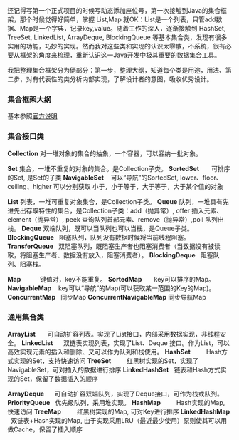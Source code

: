 还记得写第一个正式项目的时候写动态添加座位号，第一次接触到Java的集合框架，那个时候觉得好简单，掌握 List,Map 就OK：List是一个列表，只管add数据、Map是一个字典，记录key,value。随着工作的深入，逐渐接触到 HashSet, TreeSet, LinkedList, ArrayDeque, BlockingQueue 等基本集合类，发现有很多实用的功能，巧妙的实现。然而我对这些类和实现的认识太零散，不系统，很有必要从框架的角度来梳理，重新认识这一Java开发中极其重要的数据集合工具。

我把整理集合框架分为俩部分：第一步，整理大纲，知道每个类是用途，用法、第二步，对有代表性的类分析内部实现，了解设计者的意图，吸收优秀设计。

### 集合框架大纲
基本参照[官方说明](https://docs.oracle.com/javase/8/docs/technotes/guides/collections/reference.html)

### 集合接口类

**Collection**      对一堆对象的集合的抽象，一个容器，可以容纳一批对象。 

**Set**             集合，一堆不重复的对象的集合。是Collection子类。 
**SortedSet**       可排序的Set, 是Set的子类
**NavigableSet**    可以“导航”的SortedSet, lower、floor、ceiling、higher 可以分别获取 小于，小于等于，大于等于，大于某个值的对象

**List**            列表，一堆可重复对象集合，是Collection子类。 
**Queue**           队列，一堆具有先进先出存取特性的集合，是Collection子类：add（抛异常）, offer 插入元素、element（抛异常）, peek 查询队列首部元素、remove（抛异常）,poll 队列出栈。 
**Deque**           双端队列，既可以当队列也可以当栈，是Queue子类。
**BlockingQueue**   阻塞队列，队列没有数据时候将当前线程阻塞。
**TransferQueue**   双阻塞队列，既阻塞生产者也阻塞消费者（当数据没有被读取，将阻塞生产者、数据没有放入，阻塞消费者）。
**BlockingDeque**   阻塞队列、阻塞栈。

**Map**             键值对，key不能重复。
**SortedMap**       key可以排序的Map。
**NavigableMap**    key可以“导航”的Map(可以获取某一范围的Key的Map)。
**ConcurrentMap**   同步Map
**ConcurrentNavigableMap** 同步导航Map

### 通用集合类

**ArrayList**       可自动扩容列表。实现了List接口，内部采用数据实现，非线程安全。
**LinkedList**      双链表实现列表，实现了List、Deque 接口。作为List，可以高效实现元素的插入和删除、又可以作为队列和栈使用。
**HashSet**         Hash方式实现的Set，支持快速访问
**TreeSet**         红黑树实现的Set，实现了NavigableSet，可对插入的数据进行排序
**LinkedHashSet**   链表和Hash方式实现的Set，保留了数据插入的顺序

**ArrayDeque**      可自动扩容双端队列，实现了Deque接口，可作为栈或队列。
**PriorityQueue**   优先级队列，采用堆实现。
**HashMap**         Hash实现的Map, 快速访问
**TreeMap**         红黑树实现的Map, 可对Key进行排序
**LinkedHashMap**   双链表+Hash实现的Map, 由于实现采用LRU（最近最少使用）原则使其可以用做Cache，保留了插入顺序




